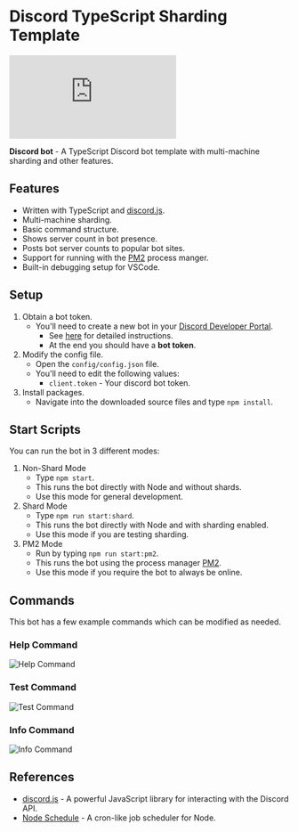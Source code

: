 # Discord TypeScript Sharding Template

[![discord.js](https://img.shields.io/github/package-json/dependency-version/KevinNovak/Discord-TypeScript-Sharding-Template/discord.js)](https://discord.js.org/)

**Discord bot** - A TypeScript Discord bot template with multi-machine sharding and other features.

## Features

-   Written with TypeScript and [discord.js](https://discord.js.org/).
-   Multi-machine sharding.
-   Basic command structure.
-   Shows server count in bot presence.
-   Posts bot server counts to popular bot sites.
-   Support for running with the [PM2](https://pm2.keymetrics.io/) process manger.
-   Built-in debugging setup for VSCode.

## Setup

1. Obtain a bot token.
    - You'll need to create a new bot in your [Discord Developer Portal](https://discordapp.com/developers/applications/).
        - See [here](https://www.writebots.com/discord-bot-token/) for detailed instructions.
        - At the end you should have a **bot token**.
2. Modify the config file.
    - Open the `config/config.json` file.
    - You'll need to edit the following values:
        - `client.token` - Your discord bot token.
3. Install packages.
    - Navigate into the downloaded source files and type `npm install`.

## Start Scripts

You can run the bot in 3 different modes:

1. Non-Shard Mode
    - Type `npm start`.
    - This runs the bot directly with Node and without shards.
    - Use this mode for general development.
2. Shard Mode
    - Type `npm run start:shard`.
    - This runs the bot directly with Node and with sharding enabled.
    - Use this mode if you are testing sharding.
3. PM2 Mode
    - Run by typing `npm run start:pm2`.
    - This runs the bot using the process manager [PM2](https://pm2.keymetrics.io/).
    - Use this mode if you require the bot to always be online.

## Commands

This bot has a few example commands which can be modified as needed.

### Help Command

![Help Command](https://i.imgur.com/zOSyaNl.png)

### Test Command

![Test Command](https://i.imgur.com/rzpdTVA.png)

### Info Command

![Info Command](https://i.imgur.com/xw2H8th.png)

## References

-   [discord.js](https://discord.js.org/) - A powerful JavaScript library for interacting with the Discord API.
-   [Node Schedule](https://github.com/node-schedule/node-schedule) - A cron-like job scheduler for Node.
